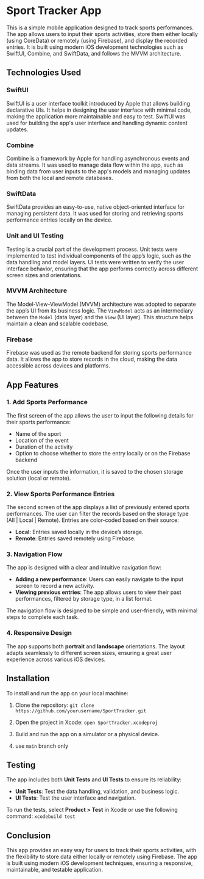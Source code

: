 
# Sport Tracker App

This is a simple mobile application designed to track sports performances. The app allows users to input their sports activities, store them either locally (using CoreData) or remotely (using Firebase), and display the recorded entries. It is built using modern iOS development technologies such as SwiftUI, Combine, and SwiftData, and follows the MVVM architecture.

## Technologies Used

### SwiftUI
SwiftUI is a user interface toolkit introduced by Apple that allows building declarative UIs. It helps in designing the user interface with minimal code, making the application more maintainable and easy to test. SwiftUI was used for building the app's user interface and handling dynamic content updates.

### Combine
Combine is a framework by Apple for handling asynchronous events and data streams. It was used to manage data flow within the app, such as binding data from user inputs to the app's models and managing updates from both the local and remote databases.

### SwiftData
SwiftData provides an easy-to-use, native object-oriented interface for managing persistent data. It was used for storing and retrieving sports performance entries locally on the device.

### Unit and UI Testing
Testing is a crucial part of the development process. Unit tests were implemented to test individual components of the app’s logic, such as the data handling and model layers. UI tests were written to verify the user interface behavior, ensuring that the app performs correctly across different screen sizes and orientations.

### MVVM Architecture
The Model-View-ViewModel (MVVM) architecture was adopted to separate the app’s UI from its business logic. The `ViewModel` acts as an intermediary between the `Model` (data layer) and the `View` (UI layer). This structure helps maintain a clean and scalable codebase.

### Firebase
Firebase was used as the remote backend for storing sports performance data. It allows the app to store records in the cloud, making the data accessible across devices and platforms.

## App Features

### 1. **Add Sports Performance**
The first screen of the app allows the user to input the following details for their sports performance:
- Name of the sport
- Location of the event
- Duration of the activity
- Option to choose whether to store the entry locally or on the Firebase backend

Once the user inputs the information, it is saved to the chosen storage solution (local or remote).

### 2. **View Sports Performance Entries**
The second screen of the app displays a list of previously entered sports performances. The user can filter the records based on the storage type (All | Local | Remote). Entries are color-coded based on their source:
- **Local**: Entries saved locally in the device’s storage.
- **Remote**: Entries saved remotely using Firebase.

### 3. **Navigation Flow**
The app is designed with a clear and intuitive navigation flow:
- **Adding a new performance**: Users can easily navigate to the input screen to record a new activity.
- **Viewing previous entries**: The app allows users to view their past performances, filtered by storage type, in a list format.

The navigation flow is designed to be simple and user-friendly, with minimal steps to complete each task.

### 4. **Responsive Design**
The app supports both **portrait** and **landscape** orientations. The layout adapts seamlessly to different screen sizes, ensuring a great user experience across various iOS devices.

## Installation

To install and run the app on your local machine:

1. Clone the repository:
    `git clone https://github.com/yourusername/SportTracker.git`

2. Open the project in Xcode:
    `open SportTracker.xcodeproj`

3. Build and run the app on a simulator or a physical device.

4. use `main` branch only

## Testing

The app includes both **Unit Tests** and **UI Tests** to ensure its reliability:

- **Unit Tests**: Test the data handling, validation, and business logic.
- **UI Tests**: Test the user interface and navigation.

To run the tests, select **Product > Test** in Xcode or use the following command:
    `xcodebuild test`

## Conclusion
This app provides an easy way for users to track their sports activities, with the flexibility to store data either locally or remotely using Firebase. The app is built using modern iOS development techniques, ensuring a responsive, maintainable, and testable application.
